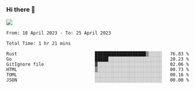### Hi there 👋️

![](https://komarev.com/ghpvc/?username=Loner1024)

<!--START_SECTION:waka-->

```text
From: 18 April 2023 - To: 25 April 2023

Total Time: 1 hr 21 mins

Rust                             ███████████████████▒░░░░░   76.83 %
Go                               █████░░░░░░░░░░░░░░░░░░░░   20.23 %
GitIgnore file                   ▓░░░░░░░░░░░░░░░░░░░░░░░░   02.06 %
HTML                             ▒░░░░░░░░░░░░░░░░░░░░░░░░   00.73 %
TOML                             ░░░░░░░░░░░░░░░░░░░░░░░░░   00.16 %
JSON                             ░░░░░░░░░░░░░░░░░░░░░░░░░   00.00 %
```

<!--END_SECTION:waka-->



